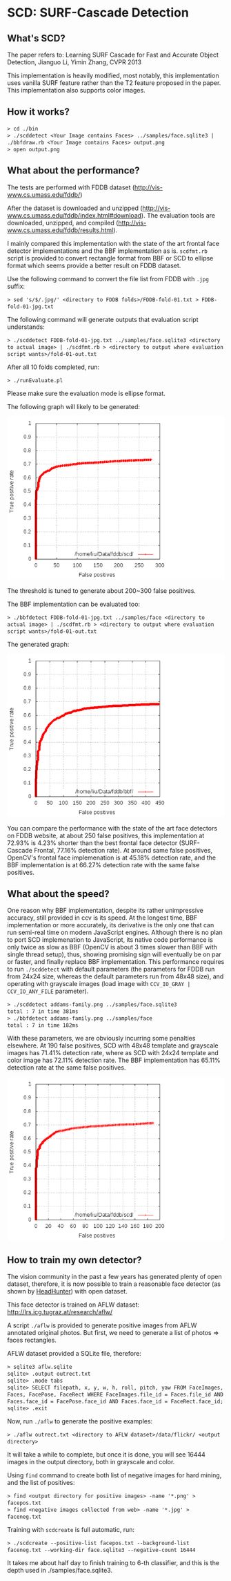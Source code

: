 SCD: SURF-Cascade Detection
===========================

What's SCD?
-----------

The paper refers to:
Learning SURF Cascade for Fast and Accurate Object Detection, Jianguo Li, Yimin Zhang, CVPR 2013

This implementation is heavily modified, most notably, this implementation uses
vanilla SURF feature rather than the T2 feature proposed in the paper. This
implementation also supports color images.

How it works?
-------------

	> cd ./bin
	> ./scddetect <Your Image contains Faces> ../samples/face.sqlite3 | ./bbfdraw.rb <Your Image contains Faces> output.png
	> open output.png

What about the performance?
---------------------------

The tests are performed with FDDB dataset (http://vis-www.cs.umass.edu/fddb/)

After the dataset is downloaded and unzipped (http://vis-www.cs.umass.edu/fddb/index.html#download).
The evaluation tools are downloaded, unzipped, and compiled (http://vis-www.cs.umass.edu/fddb/results.html).

I mainly compared this implementation with the state of the art frontal face
detector implementations and the BBF implementation as is. `scdfmt.rb` script
is provided to convert rectangle format from BBF or SCD to ellipse format which
seems provide a better result on FDDB dataset.

Use the following command to convert the file list from FDDB with `.jpg` suffix:

	> sed 's/$/.jpg/' <directory to FDDB folds>/FDDB-fold-01.txt > FDDB-fold-01-jpg.txt

The following command will generate outputs that evaluation script understands:

	> ./scddetect FDDB-fold-01-jpg.txt ../samples/face.sqlite3 <directory to actual image> | ./scdfmt.rb > <directory to output where evaluation script wants>/fold-01-out.txt

After all 10 folds completed, run:

	> ./runEvaluate.pl

Please make sure the evaluation mode is ellipse format.

The following graph will likely to be generated:

![Discrete ROC for SCD](resources/disc-roc-scd.png)

The threshold is tuned to generate about 200~300 false positives.

The BBF implementation can be evaluated too:

	> ./bbfdetect FDDB-fold-01-jpg.txt ../samples/face <directory to actual image> | ./scdfmt.rb > <directory to output where evaluation script wants>/fold-01-out.txt

The generated graph:

![Discrete ROC for BBF](resources/disc-roc-bbf.png)

You can compare the performance with the state of the art face detectors on
FDDB website, at about 250 false positives, this implementation at 72.93% is 4.23%
shorter than the best frontal face detector (SURF-Cascade Frontal, 77.16% detection
rate). At around same false positives, OpenCV's frontal face implemenation is at
45.18% detection rate, and the BBF implementation is at 66.27% detection rate with
the same false positives.

What about the speed?
---------------------

One reason why BBF implementation, despite its rather unimpressive accuracy,
still provided in ccv is its speed. At the longest time, BBF implementation or
more accurately, its derivative is the only one that can run semi-real time on
modern JavaScript engines. Although there is no plan to port SCD implemenation
to JavaScript, its native code performance is only twice as slow as BBF (OpenCV
is about 3 times slower than BBF with single thread setup), thus, showing
promising sign will eventually be on par or faster, and finally replace BBF
implementation. This performance requires to run `./scddetect` with default
parameters (the parameters for FDDB run from 24x24 size, whereas the default
parameters run from 48x48 size), and operating with grayscale images (load image
with `CCV_IO_GRAY | CCV_IO_ANY_FILE` parameter).

	> ./scddetect addams-family.png ../samples/face.sqlite3
	total : 7 in time 381ms
	> ./bbfdetect addams-family.png ../samples/face
	total : 7 in time 182ms

With these parameters, we are obviously incurring some penalties elsewhere.
At 190 false positives, SCD with 48x48 template and grayscale images has 71.41%
detection rate, where as SCD with 24x24 template and color image has 72.11%
detection rate. The BBF implementation has 65.11% detection rate at the same
false positives.

![Discrete ROC for SCD in Fast Mode](resources/disc-roc-scd-fast.png)

How to train my own detector?
-----------------------------

The vision community in the past a few years has generated plenty of open
dataset, therefore, it is now possible to train a reasonable face detector
(as shown by [HeadHunter](https://bitbucket.org/rodrigob/doppia)) with open
dataset.

This face detector is trained on AFLW dataset: http://lrs.icg.tugraz.at/research/aflw/

A script `./aflw` is provided to generate positive images from AFLW annotated
original photos. But first, we need to generate a list of photos => faces rectangles.

AFLW dataset provided a SQLite file, therefore:

	> sqlite3 aflw.sqlite
	sqlite> .output outrect.txt
	sqlite> .mode tabs
	sqlite> SELECT filepath, x, y, w, h, roll, pitch, yaw FROM FaceImages, Faces, FacePose, FaceRect WHERE FaceImages.file_id = Faces.file_id AND Faces.face_id = FacePose.face_id AND Faces.face_id = FaceRect.face_id;
	sqlite> .exit

Now, run `./aflw` to generate the positive examples:

	> ./aflw outrect.txt <directory to AFLW dataset>/data/flickr/ <output directory>

It will take a while to complete, but once it is done, you will see 16444 images in the
output directory, both in grayscale and color.

Using `find` command to create both list of negative images for hard mining, and the list
of positives:

	> find <output directory for positive images> -name '*.png' > facepos.txt
	> find <negative images collected from web> -name '*.jpg' > faceneg.txt

Training with `scdcreate` is full automatic, run:

	> ./scdcreate --positive-list facepos.txt --background-list faceneg.txt --working-dir face.sqlite3 --negative-count 16444

It takes me about half day to finish training to 6-th classifier, and this is the depth
used in ./samples/face.sqlite3.


